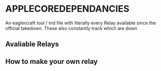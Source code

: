 # APPLECOREDEPENDANCIES
An eaglercraft tool / md file with literally every Relay available since the official takedown. These also constantly track which are down


## Avaliable Relays

## How to make your own relay
